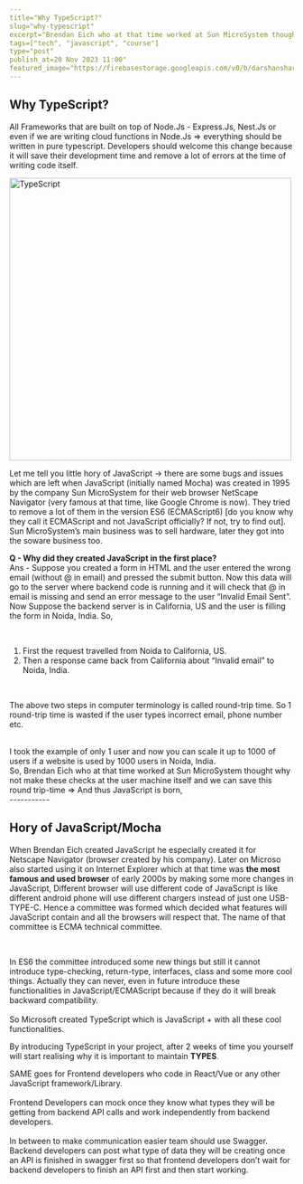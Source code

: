 ```yaml
---
title="Why TypeScript?"
slug="why-typescript"
excerpt="Brendan Eich who at that time worked at Sun MicroSystem thought why not make these checks at the user machine itself and we can save this round trip-time..."
tags=["tech", "javascript", "course"]
type="post"
publish_at=20 Nov 2023 11:00"
featured_image="https://firebasestorage.googleapis.com/v0/b/darshansharma-ur.appspot.com/o/images%2FTypeScript%20-%20photo.jpg?alt=media&token=0377a279-40a9-4ff5-bb75-4dbe3251d7e3"
---
```


 

## Why TypeScript?

All Frameworks that are built on top of Node.Js - Express.Js, Nest.Js or even if we are writing cloud functions in Node.Js => everything should be written in pure typescript.  Developers should welcome this change because it will save their development time and remove a lot of errors at the time of writing code itself.


<img src="https://firebasestorage.googleapis.com/v0/b/darshansharma-ur.appspot.com/o/images%2FTypeScript%20-%20photo.jpg?alt=media" width="500" height="500" alt="TypeScript"/>


Let me tell you little hory of JavaScript -> there are some bugs and issues which are left when JavaScript (initially named Mocha) was created in 1995 by the company Sun MicroSystem for their web browser NetScape Navigator (very famous at that time, like Google Chrome is now). They tried to remove a lot of them in the version ES6 (ECMAScript6) [do you know why they call it ECMAScript and not JavaScript officially? If not, try to find out]. Sun MicroSystem’s main business was to sell hardware, later they got into the soware business too.
<br>

**Q - Why did they created JavaScript in the first place?** <br>
Ans - Suppose you created a form in HTML and the user entered the wrong email (without @ in email) and pressed the submit button. Now this data will go to the server where backend code is running and it will check that @ in email is missing and send an error message to the user “Invalid Email Sent”.  
Now Suppose the backend server is in California, US and the user is filling the form in Noida, India. So,

<br>

 1. First the request travelled from Noida to California, US.   
 2. Then a response came back from California about “Invalid email” to Noida,
    India.

<br>
  
The above two steps in computer terminology is called round-trip time. So 1 round-trip time is wasted if the user types incorrect email, phone number etc.
  
<br>   
I took the example of only 1 user and now you can scale it up to 1000 of users if a website is used by 1000 users in Noida, India.  

<br>  
So, Brendan Eich who at that time worked at Sun MicroSystem thought why not make these checks at the user machine itself and we can save this round trip-time => And thus JavaScript is born,
  
<br>  
                                                -----------
<br>  

## Hory of JavaScript/Mocha

When Brendan Eich created JavaScript he especially created it for Netscape Navigator (browser created by his company). Later on Microso also started using it on Internet Explorer which at that time was **the most famous and used browser** of early 2000s by making some more changes in JavaScript, Different browser will use different code of JavaScript is like different android phone will use different chargers instead of just one USB-TYPE-C. Hence a committee was formed which decided what features will JavaScript contain and all the browsers will respect that. The name of that committee is ECMA technical committee.

<br>  
  
In ES6 the committee introduced some new things but still it cannot introduce type-checking, return-type, interfaces, class and some more cool things. Actually they can never, even in future introduce these functionalities in JavaScript/ECMAScript because if they do it will break backward compatibility.
<br>  
So Microsoft created TypeScript which is JavaScript + with all these cool functionalities.
<br>  
  
By introducing TypeScript in your project, after 2 weeks of time you yourself will start realising why it is important to maintain **TYPES**.
<br>  
  
SAME goes for Frontend developers who code in React/Vue or any other JavaScript framework/Library.
<br>  
Frontend Developers can mock once they know what types they will be getting from backend API calls and work independently from backend developers.
<br>  
In between to make communication easier team should use Swagger.  
Backend developers can post what type of data they will be creating once an API is finished in swagger first so that frontend developers don’t wait for backend developers to finish an API first and then start working.
<br>
